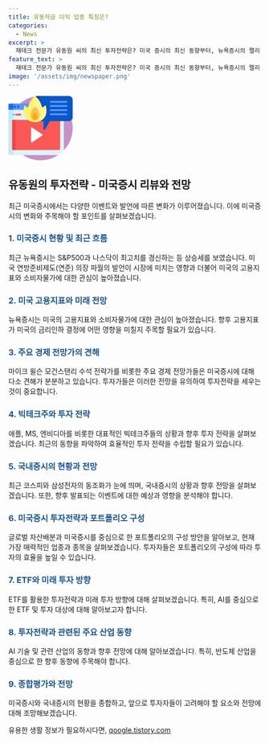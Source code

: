 ```yaml
---
title: 유동자금 이익 업종 특징은?
categories:
  - News
excerpt: >
  재테크 전문가 유동원 씨의 최신 투자전략은? 미국 증시의 최신 동향부터, 뉴욕증시의 랠리 여부와 향후 방향성에 대한 전망, 대표적인 빅테크주들의 투자 전략, 국내증시의 흐름과 갤럭시 언팩 행사의 영향, 그리고 자산배분과 주식 vs. 채권 비중에 관한 전략까지 다뤘다. 또한, ETF와 AI 사이클 투자, 반도체주 투자에 대한 다양한 정보가 수록되어 있습니다. SBS Biz에서 더 많은 정보를 확인하세요! [기사 요약 완료]
feature_text: >
  재테크 전문가 유동원 씨의 최신 투자전략은? 미국 증시의 최신 동향부터, 뉴욕증시의 랠리 여부와 향후 방향성에 대한 전망, 대표적인 빅테크주들의 투자 전략, 국내증시의 흐름과 갤럭시 언팩 행사의 영향, 그리고 자산배분과 주식 vs. 채권 비중에 관한 전략까지 다뤘다. 또한, ETF와 AI 사이클 투자, 반도체주 투자에 대한 다양한 정보가 수록되어 있습니다. SBS Biz에서 더 많은 정보를 확인하세요! [기사 요약 완료]
image: '/assets/img/newspaper.png'
---
```


<p><img src="/assets/img/news.png" alt="rentncar 속보" /></p>

<h2 data-ke-size="size26">유동원의 투자전략 - 미국증시 리뷰와 전망</h2>

<p data-ke-size="size16">최근 미국증시에서는 다양한 이벤트와 발언에 따른 변화가 이루어졌습니다. 이에 미국증시의 변화와 주목해야 할 포인트를 살펴보겠습니다.</p>

<h3><b><span style="color: #1a5490;">1. 미국증시 현황 및 최근 흐름</span></b></h3>

<p data-ke-size="size16">최근 뉴욕증시는 S&P500과 나스닥이 최고치를 경신하는 등 상승세를 보였습니다. 미국 연방준비제도(연준) 의장 파월의 발언이 시장에 미치는 영향과 더불어 미국의 고용지표와 소비자물가에 대한 관심이 높아졌습니다.</p>

<h3><b><span style="color: #1a5490;">2. 미국 고용지표와 미래 전망</span></b></h3>

<p data-ke-size="size16">뉴욕증시는 미국의 고용지표와 소비자물가에 대한 관심이 높아졌습니다. 향후 고용지표가 미국의 금리인하 결정에 어떤 영향을 미칠지 주목할 필요가 있습니다.</p>

<h3><b><span style="color: #1a5490;">3. 주요 경제 전망가의 견해</span></b></h3>

<p data-ke-size="size16">마이크 윌슨 모건스탠리 수석 전략가를 비롯한 주요 경제 전망가들은 미국증시에 대해 다소 견해가 분분하고 있습니다. 투자가들은 이러한 전망을 유의하여 투자전략을 세우는 것이 중요합니다.</p>

<h3><b><span style="color: #1a5490;">4. 빅테크주와 투자 전략</span></b></h3>

<p data-ke-size="size16">애플, MS, 엔비디아를 비롯한 대표적인 빅테크주들의 상황과 향후 투자 전략을 살펴보겠습니다. 최근의 동향을 파악하여 효율적인 투자 전략을 수립할 필요가 있습니다.</p>

<h3><b><span style="color: #1a5490;">5. 국내증시의 현황과 전망</span></b></h3>

<p data-ke-size="size16">최근 코스피와 삼성전자의 동조화가 눈에 띄며, 국내증시의 상황과 향후 전망을 살펴보겠습니다. 또한, 향후 발표되는 이벤트에 대한 예상과 영향을 분석해야 합니다.</p>

<h3><b><span style="color: #1a5490;">6. 미국증시 투자전략과 포트폴리오 구성</span></b></h3>

<p data-ke-size="size16">글로벌 자산배분과 미국증시를 중심으로 한 포트폴리오의 구성 방안을 알아보고, 현재 가장 매력적인 업종과 종목을 살펴보겠습니다. 투자자들은 포트폴리오의 구성에 따라 투자의 효율을 높일 수 있습니다.</p>

<h3><b><span style="color: #1a5490;">7. ETF와 미래 투자 방향</span></b></h3>

<p data-ke-size="size16">ETF를 활용한 투자전략과 미래 투자 방향에 대해 살펴보겠습니다. 특히, AI를 중심으로 한 ETF 및 투자 대상에 대해 알아보고자 합니다.</p>

<h3><b><span style="color: #1a5490;">8. 투자전략과 관련된 주요 산업 동향</span></b></h3>

<p data-ke-size="size16">AI 기술 및 관련 산업의 동향과 향후 전망에 대해 알아보겠습니다. 특히, 반도체 산업을 중심으로 한 향후 동향에 주목해야 합니다.</p>

<h3><b><span style="color: #1a5490;">9. 종합평가와 전망</span></b></h3>

<p data-ke-size="size16">미국증시와 국내증시의 현황을 종합하고, 앞으로 투자자들이 고려해야 할 요소와 전망에 대해 조망해보겠습니다.</p>

<p data-ke-size="size16"></p>
유용한 생활 정보가 필요하시다면, <a href="https://qoogle.tistory.com" rel="dofollow">qoogle.tistory.com</a>


